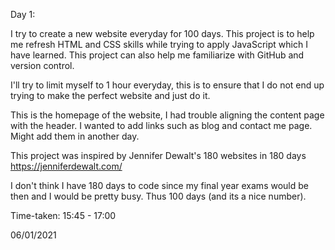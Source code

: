 Day 1:

I try to create a new website everyday for 100 days. This project is to help me refresh HTML and CSS skills while trying to apply JavaScript which I have learned.
This project can also help me familiarize with GitHub and version control.

I'll try to limit myself to 1 hour everyday, this is to ensure that I do not end up trying to make the perfect website and just do it.

This is the homepage of the website, I had trouble aligning the content page with the header. I wanted to add links such as blog and contact me page. Might add them in another day.

This project was inspired by Jennifer Dewalt's 180 websites in 180 days
https://jenniferdewalt.com/

I don't think I have 180 days to code since my final year exams would be then and I would be pretty busy. Thus 100 days (and its a nice number).

Time-taken: 15:45 - 17:00

06/01/2021